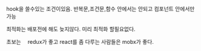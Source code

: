hook을 쓸수있는 조건이있음.
반복문,조건문,함수 안에서는 안되고
컴포넌트 안에서만 가능

최적화는 배포전에 해도 늦지않다.
미리 최적화 할필요없다.

초보는　 redux가 좋고
react를 좀 다루는 사람들은 mobx가 좋다.
